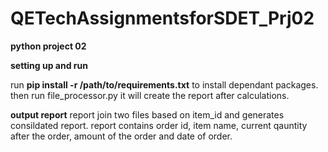 # QETechAssignmentsforSDET_Prj02

**python project 02**

**setting up and run**

run **pip install -r /path/to/requirements.txt** to install dependant packages.
then run file_processor.py it will create the report after calculations.

**output report**
report join two files based on item_id and generates consildated report.
report contains order id, item name, current qauntity after the order, amount of the order and date of order.
